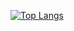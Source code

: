 [![Top Langs](https://github-readme-stats.vercel.app/api/top-langs/?username=koaf
)](https://github.com/anuraghazra/github-readme-stats)
